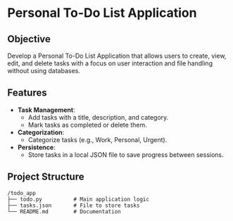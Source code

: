 # Personal To-Do List Application

## Objective
Develop a Personal To-Do List Application that allows users to create, view, edit, and delete tasks with a focus on user interaction and file handling without using databases.

## Features
- **Task Management**: 
  - Add tasks with a title, description, and category.
  - Mark tasks as completed or delete them.
- **Categorization**: 
  - Categorize tasks (e.g., Work, Personal, Urgent).
- **Persistence**: 
  - Store tasks in a local JSON file to save progress between sessions.

## Project Structure
```plaintext
/todo_app
├── todo.py          # Main application logic
├── tasks.json       # File to store tasks
└── README.md        # Documentation
